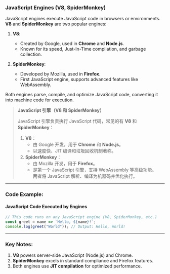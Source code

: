 ### JavaScript Engines (V8, SpiderMonkey)

<audio src="C:\Users\10691\Downloads\JavaScript engi.mp3"></audio>

JavaScript engines execute JavaScript code in browsers or environments. **V8** and **SpiderMonkey** are two popular engines:

1. **V8**:  
   - Created by Google, used in **Chrome** and **Node.js**.  
   - Known for its speed, Just-In-Time compilation, and garbage collection.  

2. **SpiderMonkey**:  
   - Developed by Mozilla, used in **Firefox**.  
   - First JavaScript engine, supports advanced features like WebAssembly.  

Both engines parse, compile, and optimize JavaScript code, converting it into machine code for execution.

> **JavaScript 引擎（V8 和 SpiderMonkey）**
>
>   <audio src="C:\Users\10691\Downloads\JavaScript 引擎负责.mp3"></audio>
> JavaScript 引擎负责执行 JavaScript 代码，常见的有 **V8** 和 **SpiderMonkey**：  
>
> 1. **V8**：  
>    - 由 Google 开发，用于 **Chrome** 和 **Node.js**。  
>    - 以速度快、JIT 编译和垃圾回收机制著称。  
> 2. **SpiderMonkey**：  
>    - 由 Mozilla 开发，用于 **Firefox**。  
>    - 是第一个 JavaScript 引擎，支持 WebAssembly 等高级功能。  
>    两者将 JavaScript 解析、编译为机器码并优化执行。

---

### Code Example:

#### **JavaScript Code Executed by Engines**
```javascript
// This code runs on any JavaScript engine (V8, SpiderMonkey, etc.)
const greet = name => `Hello, ${name}!`;
console.log(greet("World")); // Output: Hello, World!
```

---

### Key Notes:

<audio src="C:\Users\10691\Downloads\1. __V8__ power.mp3"></audio>

1. **V8** powers server-side JavaScript (Node.js) and Chrome.  
2. **SpiderMonkey** excels in standard compliance and Firefox features.  
3. Both engines use **JIT compilation** for optimized performance.